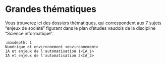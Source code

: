 # Grandes thématiques

Vous trouverez ici des dossiers thématiques, qui correspondent aux 7 sujets “enjeux de société” figurant dans le plan d’études vaudois de la discipline “Science informatique”.

```{toctree}
:maxdepth: 1
Numérique et environnement <environnement>
IA et enjeux de l'automatisation 1<IA_1>
IA et enjeux de l'automatisation 2<IA_2>
```